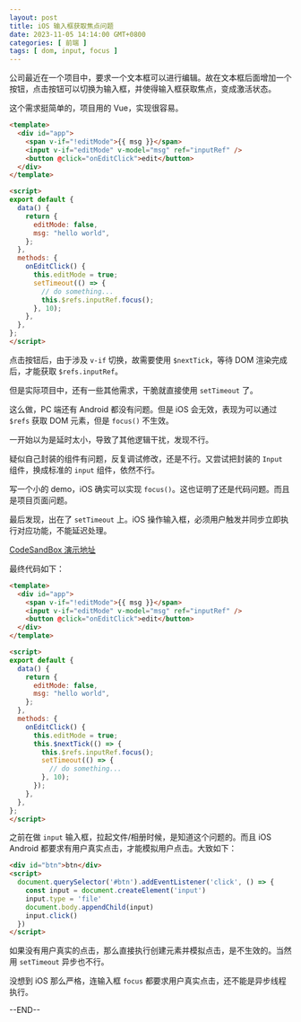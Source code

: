 ```yaml
---
layout: post
title: iOS 输入框获取焦点问题
date: 2023-11-05 14:14:00 GMT+0800
categories: [ 前端 ]
tags: [ dom, input, focus ]
---
```


公司最近在一个项目中，要求一个文本框可以进行编辑。故在文本框后面增加一个按钮，点击按钮可以切换为输入框，并使得输入框获取焦点，变成激活状态。

这个需求挺简单的，项目用的 Vue，实现很容易。

<!-- more -->

```html
<template>
  <div id="app">
    <span v-if="!editMode">{{ msg }}</span>
    <input v-if="editMode" v-model="msg" ref="inputRef" />
    <button @click="onEditClick">edit</button>
  </div>
</template>

<script>
export default {
  data() {
    return {
      editMode: false,
      msg: "hello world",
    };
  },
  methods: {
    onEditClick() {
      this.editMode = true;
      setTimeout(() => {
        // do something...
        this.$refs.inputRef.focus();
      }, 10);
    },
  },
};
</script>
```

点击按钮后，由于涉及 `v-if` 切换，故需要使用 `$nextTick`，等待 DOM 渲染完成后，才能获取 `$refs.inputRef`。

但是实际项目中，还有一些其他需求，干脆就直接使用 `setTimeout` 了。

这么做，PC 端还有 Android 都没有问题。但是 iOS 会无效，表现为可以通过 `$refs` 获取 DOM 元素，但是 `focus()` 不生效。

一开始以为是延时太小，导致了其他逻辑干扰，发现不行。

疑似自己封装的组件有问题，反复调试修改，还是不行。又尝试把封装的 `Input` 组件，换成标准的 `input` 组件，依然不行。

写一个小的 demo，iOS 确实可以实现 `focus()`。这也证明了还是代码问题。而且是项目页面问题。

最后发现，出在了 `setTimeout` 上。iOS 操作输入框，必须用户触发并同步立即执行对应功能，不能延迟处理。

[CodeSandBox 演示地址](https://codesandbox.io/s/vue-input-focus-x8clmr?file=/src/App.vue)

最终代码如下：

```html
<template>
  <div id="app">
    <span v-if="!editMode">{{ msg }}</span>
    <input v-if="editMode" v-model="msg" ref="inputRef" />
    <button @click="onEditClick">edit</button>
  </div>
</template>

<script>
export default {
  data() {
    return {
      editMode: false,
      msg: "hello world",
    };
  },
  methods: {
    onEditClick() {
      this.editMode = true;
      this.$nextTick(() => {
        this.$refs.inputRef.focus();
        setTimeout(() => {
          // do something...
        }, 10);
      });
    },
  },
};
</script>
```

之前在做 `input` 输入框，拉起文件/相册时候，是知道这个问题的。而且 iOS Android 都要求有用户真实点击，才能模拟用户点击。大致如下：

```html
<div id="btn">btn</div>
<script>
  document.querySelector('#btn').addEventListener('click', () => {
    const input = document.createElement('input')
    input.type = 'file'
    document.body.appendChild(input)
    input.click()
  })
</script>
```

如果没有用户真实的点击，那么直接执行创建元素并模拟点击，是不生效的。当然用 `setTimeout` 异步也不行。

没想到 iOS 那么严格，连输入框 `focus` 都要求用户真实点击，还不能是异步线程执行。

--END--
